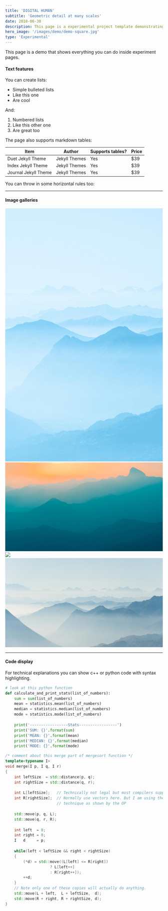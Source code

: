 ```yaml
---
title: 'DIGITAL HUMAN'
subtitle: 'Geometric detail at many scales'
date: 2018-06-30
description: This page is a experimental project template demonstrating all of the available features.
hero_image: '/images/demo/demo-square.jpg'
type: 'Experimental'
---
```


This page is a demo that shows everything you can do inside experiment pages.

#### Text features

You can create lists:

* Simple bulleted lists
* Like this one
* Are cool

And:

1. Numbered lists
2. Like this other one
3. Are great too

The page also supports markdown tables:

| Item                 | Author        | Supports tables? | Price |
|----------------------|---------------|------------------|-------|
| Duet Jekyll Theme    | Jekyll Themes | Yes              | $39   |
| Index Jekyll Theme   | Jekyll Themes | Yes              | $39   |
| Journal Jekyll Theme | Jekyll Themes | Yes              | $39   |

You can throw in some horizontal rules too:

---

#### Image galleries

<div class="gallery" data-columns="3">
	<img src="/images/demo/demo-portrait.jpg">
	<img src="/images/demo/demo-landscape.jpg">
	<img src="https://dl.dropboxusercontent.com/s/rcw2vh89nj17l2j/2_post_crack.png">
	<img src="/images/demo/demo-landscape-2.jpg">
</div>

---

#### Code display

For technical explanations you can show c++ or python code with syntax highlighting.

```python
# look at this python function
def calculate_and_print_stats(list_of_numbers):
    sum = sum(list_of_numbers)
    mean = statistics.mean(list_of_numbers)
    median = statistics.median(list_of_numbers)
    mode = statistics.mode(list_of_numbers)

    print('-----------------Stats-----------------')
    print('SUM: {}'.format(sum)
    print('MEAN: {}'.format(mean)
    print('MEDIAN: {}'.format(median)
    print('MODE: {}'.format(mode)
```

```c++
/* comment about this merge part of mergesort function */
template<typename I>
void merge(I p, I q, I r)
{
    int leftSize  = std::distance(p, q);
    int rightSize = std::distance(q, r);

    int L[leftSize];   // Technically not legal but most compilers support it.
    int R[rightSize];  // Normally use vectors here. But I am using the same
                       // technique as shown by the OP

    std::move(p, q, L);
    std::move(q, r, R);

    int left  = 0;
    int right = 0;
    I   d     = p;

    while(left < leftSize && right < rightSize)
    {
        (*d) = std::move((L[left] <= R[right])
                    ? L[left++]
                    : R[right++]);
        ++d;
    }
    // Note only one of these copies will actually do anything.
    std::move(L + left,  L + leftSize,  d);
    std::move(R + right, R + rightSize, d);
}
```